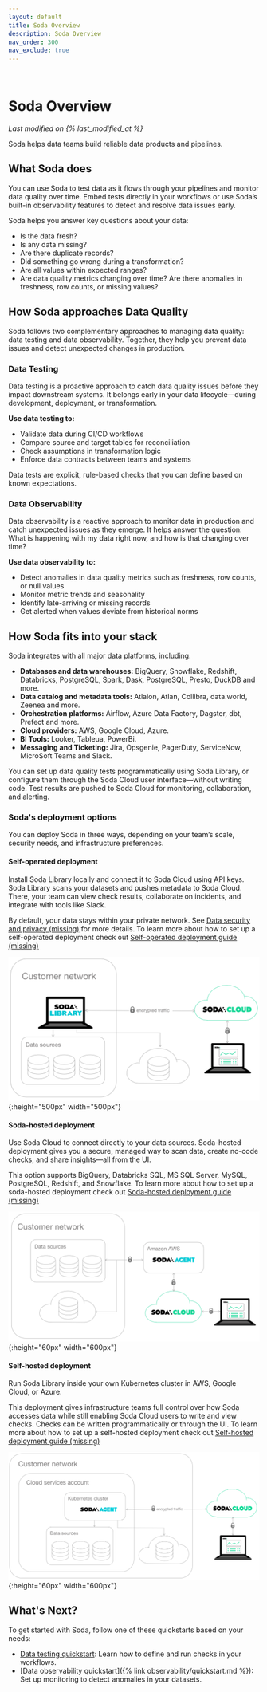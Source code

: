 ```yaml
---
layout: default
title: Soda Overview
description: Soda Overview
nav_order: 300
nav_exclude: true
---
```

<!-- temporal white space until we fix parent navegation -->
&nbsp;
&nbsp;

# Soda Overview
*Last modified on {% last_modified_at %}*

Soda helps data teams build reliable data products and pipelines.

## What Soda does
You can use Soda to test data as it flows through your pipelines and monitor data quality over time. Embed tests directly in your workflows or use Soda’s built-in observability features to detect and resolve data issues early.

Soda helps you answer key questions about your data:

- Is the data fresh?
- Is any data missing?
- Are there duplicate records?
- Did something go wrong during a transformation?
- Are all values within expected ranges?
- Are data quality metrics changing over time? Are there anomalies in freshness, row counts, or missing values?

## How Soda approaches Data Quality

Soda follows two complementary approaches to managing data quality: data testing and data observability. Together, they help you prevent data issues and detect unexpected changes in production.

### Data Testing
Data testing is a proactive approach to catch data quality issues before they impact downstream systems. It belongs early in your data lifecycle—during development, deployment, or transformation.

**Use data testing to:**
- Validate data during CI/CD workflows
- Compare source and target tables for reconciliation
- Check assumptions in transformation logic
- Enforce data contracts between teams and systems

Data tests are explicit, rule-based checks that you can define based on known expectations.

### Data Observability
Data observability is a reactive approach to monitor data in production and catch unexpected issues as they emerge. It helps answer the question: What is happening with my data right now, and how is that changing over time?

**Use data observability to:**
- Detect anomalies in data quality metrics such as freshness, row counts, or null values
- Monitor metric trends and seasonality
- Identify late-arriving or missing records
- Get alerted when values deviate from historical norms

## How Soda fits into your stack

Soda integrates with all major data platforms, including:

- **Databases and data warehouses:** BigQuery, Snowflake, Redshift, Databricks, PostgreSQL, Spark, Dask, PostgreSQL, Presto, DuckDB and more.
- **Data catalog and metadata tools:** Atlaion, Atlan, Collibra, data.world, Zeenea and more.
- **Orchestration platforms:** Airflow, Azure Data Factory, Dagster, dbt, Prefect and more.
- **Cloud providers:** AWS, Google Cloud, Azure.
- **BI Tools:** Looker, Tableua, PowerBi.
- **Messaging and Ticketing:** Jira, Opsgenie, PagerDuty, ServiceNow, MicroSoft Teams and Slack.

You can set up data quality tests programmatically using Soda Library, or configure them through the Soda Cloud user interface—without writing code. Test results are pushed to Soda Cloud for monitoring, collaboration, and alerting.

### Soda's deployment options

You can deploy Soda in three ways, depending on your team’s scale, security needs, and infrastructure preferences.

#### Self-operated deployment

Install Soda Library locally and connect it to Soda Cloud using API keys.
Soda Library scans your datasets and pushes metadata to Soda Cloud. There, your team can view check results, collaborate on incidents, and integrate with tools like Slack.

By default, your data stays within your private network. See [Data security and privacy (missing)](#) for more details. To learn more about how to set up a self-operated deployment check out [Self-operated deployment guide (missing)](#)

![with-library](/assets/images/with-library.png){:height="500px" width="500px"}

#### Soda-hosted deployment

Use Soda Cloud to connect directly to your data sources. Soda-hosted deployment gives you a secure, managed way to scan data, create no-code checks, and share insights—all from the UI.

This option supports BigQuery, Databricks SQL, MS SQL Server, MySQL, PostgreSQL, Redshift, and Snowflake. To learn more about how to set up a soda-hosted deployment check out [Soda-hosted deployment guide (missing)](#)

![with-managed-agent](/assets/images/with-managed-agent.png){:height="60px" width="600px"}

#### Self-hosted deployment

Run Soda Library inside your own Kubernetes cluster in AWS, Google Cloud, or Azure.

This deployment gives infrastructure teams full control over how Soda accesses data while still enabling Soda Cloud users to write and view checks. Checks can be written programmatically or through the UI. To learn more about how to set up a self-hosted deployment check out [Self-hosted deployment guide (missing)](#)

![with-agent](/assets/images/with-agent.png){:height="60px" width="600px"}


## What's Next?

To get started with Soda, follow one of these quickstarts based on your needs:

- [Data testing quickstart](#): Learn how to define and run checks in your workflows.
- [Data observability quickstart]({% link observability/quickstart.md %}): Set up monitoring to detect anomalies in your datasets.
